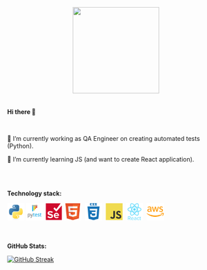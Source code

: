 <div align='center'>
  <img src="https://media.tenor.com/NwY5ppxLs_oAAAAd/kitten-keybo.gif" height='200px' width='200px'>
</div>

<br/>

<div>
  <p><b>Hi there 👋</b></p>
</div>

<br/>

<div>
  <p>🔭 I’m currently working as QA Engineer on creating automated tests (Python).</p>
  <p>🌱 I’m currently learning JS (and want to create React application).</p>
</div>

<br/>
<br/>

<div>
  <p><b>Technology stack:</b></p>
  <div>
    <img src="https://github.com/devicons/devicon/blob/master/icons/python/python-original.svg" title="Python" **alt="Python" width="40" height="40"/>
    <img src="https://github.com/devicons/devicon/blob/master/icons/pytest/pytest-original-wordmark.svg" title="Pytest" **alt="Pytest" width="40" height="40"/>
    <img src="https://github.com/devicons/devicon/blob/master/icons/selenium/selenium-original.svg" title="Selenium" **alt="Selenium" width="40" height="40"/>
    <img src="https://github.com/devicons/devicon/blob/master/icons/html5/html5-original.svg" title="HTML5" alt="HTML" width="40" height="40"/>&nbsp;
    <img src="https://github.com/devicons/devicon/blob/master/icons/css3/css3-plain-wordmark.svg"  title="CSS3" alt="CSS" width="40" height="40"/>&nbsp;
    <img src="https://github.com/devicons/devicon/blob/master/icons/javascript/javascript-original.svg" title="JavaScript" alt="JavaScript" width="40" height="40"/>&nbsp;
    <img src="https://github.com/devicons/devicon/blob/master/icons/react/react-original-wordmark.svg" title="React" alt="React" width="40" height="40"/>&nbsp;
    <img src="https://github.com/devicons/devicon/blob/master/icons/amazonwebservices/amazonwebservices-plain-wordmark.svg" title="AWS" alt="AWS" width="40" height="40"/>&nbsp;
  </div>
</div>

<br/>
<br/>

<p><b>GitHub Stats:</b></p>

[![GitHub Streak](https://streak-stats.demolab.com?user=birdman93&theme=merko&hide_border=true&mode=weekly)](https://git.io/streak-stats)

<br/>

<!--
[![Top Langs](https://github-readme-stats.vercel.app/api/top-langs/?username=birdman93&count_private=true&show_icons=true&theme=merko)](https://github.com/anuraghazra/github-readme-stats)
-->

<!--
**birdman93/birdman93** is a ✨ _special_ ✨ repository because its `README.md` (this file) appears on your GitHub profile.

Here are some ideas to get you started:

- 🔭 I’m currently working on ...
- 🌱 I’m currently learning ...
- 👯 I’m looking to collaborate on ...
- 🤔 I’m looking for help with ...
- 💬 Ask me about ...
- 📫 How to reach me: ...
- 😄 Pronouns: ...
- ⚡ Fun fact: ...
-->
